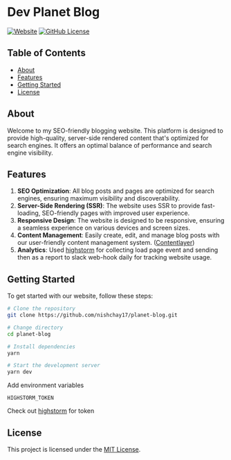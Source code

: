 # Dev Planet Blog

[![Website](https://img.shields.io/website?label=Website&url=https://planet-blog.vercel.app/)](https://planet-blog.vercel.app/) [![GitHub License](https://img.shields.io/github/license/nishchay17/planet-blog)](https://github.com/nishchay17/planet-blog/blob/main/LICENSE)


## Table of Contents

- [About](#about)
- [Features](#features)
- [Getting Started](#getting-started)
- [License](#license)

## About

Welcome to my SEO-friendly blogging website. This platform is designed to provide high-quality, server-side rendered content that's optimized for search engines. It offers an optimal balance of performance and search engine visibility.

## Features

1.  **SEO Optimization**: All blog posts and pages are optimized for search engines, ensuring maximum visibility and discoverability. 
2.  **Server-Side Rendering (SSR)**: The website uses SSR to provide fast-loading, SEO-friendly pages with improved user experience.
3. **Responsive Design**: The website is designed to be responsive, ensuring a seamless experience on various devices and screen sizes.
4. **Content Management**: Easily create, edit, and manage blog posts with our user-friendly content management system. ([Contentlayer](https://contentlayer.dev/))
5. **Analytics**: Used [highstorm](https://highstorm.app/) for collecting load page event and sending then as a report to slack web-hook daily for tracking website usage.

## Getting Started

To get started with our website, follow these steps:

```bash
# Clone the repository
git clone https://github.com/nishchay17/planet-blog.git

# Change directory
cd planet-blog

# Install dependencies
yarn

# Start the development server
yarn dev
```
Add environment variables
```
HIGHSTORM_TOKEN
```
Check out [highstorm](https://highstorm.app/) for token


## License

This project is licensed under the [MIT License](https://github.com/nishchay17/planet-blog/blob/main/LICENSE).
